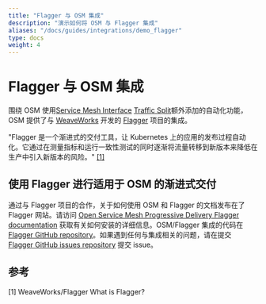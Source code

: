 ```yaml
---
title: "Flagger 与 OSM 集成"
description: "演示如何将 OSM 与 Flagger 集成"
aliases: "/docs/guides/integrations/demo_flagger"
type: docs
weight: 4
---
```


# Flagger 与 OSM 集成

围绕 OSM 使用[Service Mesh Interface](smi-spec.io) [Traffic Split](https://github.com/servicemeshinterface/smi-spec/blob/v0.6.0/apis/traffic-split/v1alpha4/traffic-split.md)额外添加的自动化功能，OSM 提供了与 [WeaveWorks](https://www.weave.works/) 开发的 [Flagger](https://www.weave.works/oss/flagger/) 项目的集成。

"Flagger 是一个渐进式的交付工具，让 Kubernetes 上的应用的发布过程自动化。它通过在测量指标和运行一致性测试的同时逐渐将流量转移到新版本来降低在生产中引入新版本的风险。" [[1]](#1)

## 使用 Flagger 进行适用于 OSM 的渐进式交付

通过与 Flagger 项目的合作，关于如何使用 OSM 和 Flagger 的文档发布在了 Flagger 网站。请访问 [Open Service Mesh Progressive Delivery Flagger documentation](https://docs.flagger.app/tutorials/osm-progressive-delivery) 获取有关如何安装的详细信息。OSM/Flagger 集成的代码在 [Flagger GitHub repository](https://github.com/fluxcd/flagger)。如果遇到任何与集成相关的问题，请在提交 [Flagger GitHub issues repository](https://github.com/fluxcd/flagger/issues) 提交 issue。

## 参考

<a id="1">[1]</a>
WeaveWorks/Flagger
What is Flagger?
